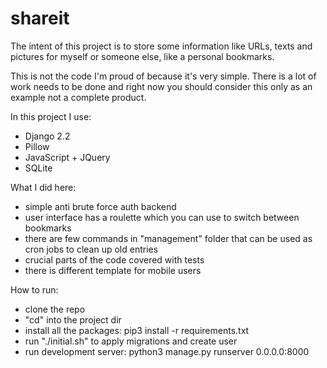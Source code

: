 # shareit

The intent of this project is to store some information like URLs, texts and pictures for myself or someone else, like a personal bookmarks.

This is not the code I'm proud of because it's very simple. There is a lot of work needs to be done and right now you should consider this only as an example not a complete product.

In this project I use:
 * Django 2.2
 * Pillow
 * JavaScript + JQuery
 * SQLite

What I did here:
* simple anti brute force auth backend
* user interface has a roulette which you can use to switch between bookmarks
* there are few commands in "management" folder that can be used as cron jobs to clean up old entries
* crucial parts of the code covered with tests
* there is different template for mobile users

How to run:
* clone the repo
* "cd" into the project dir
* install all the packages: pip3 install -r requirements.txt
* run "./initial.sh" to apply migrations and create user
* run development server: python3 manage.py runserver 0.0.0.0:8000
